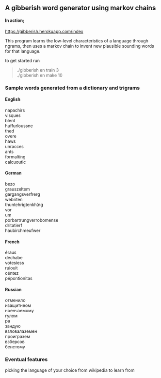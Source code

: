 ## A gibberish word generator using markov chains

#### In action;
https://gibberish.herokuapp.com/index

This program learns the low-level characteristics of a language through ngrams, then uses a markov chain to invent new plausible sounding words for that language.

to get started run  
> ./gibberish en train 3  
> ./gibberish en make 10  

### Sample words generated from a dictionary and trigrams

#### English
napachirs  
visques  
blent  
huffurloussne  
thed  
overe  
haws  
unracces  
ants  
formalting  
calcuoutic  

#### German
bezo  
grauszeltem  
gargangsverfrerg  
webriten  
thuntehrigtenkh¦ng  
vor  
um  
porbartrungverrobomense  
dritatierf  
haubirchmeufwer  

#### French
éraus  
déchabe  
votesiess  
ruiouit  
céntez  
pépontionitas  

#### Russian
отменило  
изащитнеом  
ноенчаемому  
гулом  
ра  
зандую  
взловалаземен  
проигразем  
взберсов  
бенстому  

### Eventual features
picking the language of your choice from wikipedia to learn from
